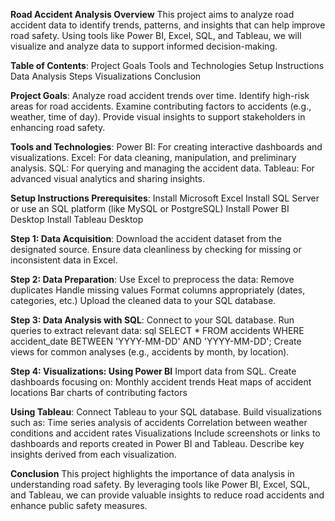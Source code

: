 **Road Accident Analysis
Overview**
This project aims to analyze road accident data to identify trends, patterns, and insights that can help improve road safety. Using tools like Power BI, Excel, SQL, and Tableau, we will visualize and analyze data to support informed decision-making.


**Table of Contents**:
Project Goals
Tools and Technologies
Setup Instructions
Data Analysis Steps
Visualizations
Conclusion


**Project Goals**:
Analyze road accident trends over time.
Identify high-risk areas for road accidents.
Examine contributing factors to accidents (e.g., weather, time of day).
Provide visual insights to support stakeholders in enhancing road safety.

**Tools and Technologies**:
Power BI: For creating interactive dashboards and visualizations.
Excel: For data cleaning, manipulation, and preliminary analysis.
SQL: For querying and managing the accident data.
Tableau: For advanced visual analytics and sharing insights.


****Setup Instructions**
Prerequisites**:
Install Microsoft Excel
Install SQL Server or use an SQL platform (like MySQL or PostgreSQL)
Install Power BI Desktop
Install Tableau Desktop

**Step 1: Data Acquisition**:
Download the accident dataset from the designated source.
Ensure data cleanliness by checking for missing or inconsistent data in Excel.

**Step 2: Data Preparation**:
Use Excel to preprocess the data:
Remove duplicates
Handle missing values
Format columns appropriately (dates, categories, etc.)
Upload the cleaned data to your SQL database.

**Step 3: Data Analysis with SQL**:
Connect to your SQL database.
Run queries to extract relevant data:
sql
SELECT * FROM accidents WHERE accident_date BETWEEN 'YYYY-MM-DD' AND 'YYYY-MM-DD';
Create views for common analyses (e.g., accidents by month, by location).

****Step 4: Visualizations**:
Using Power BI**
Import data from SQL.
Create dashboards focusing on:
Monthly accident trends
Heat maps of accident locations
Bar charts of contributing factors

**Using Tableau**:
Connect Tableau to your SQL database.
Build visualizations such as:
Time series analysis of accidents
Correlation between weather conditions and accident rates
Visualizations
Include screenshots or links to dashboards and reports created in Power BI and Tableau.
Describe key insights derived from each visualization.


**Conclusion**
This project highlights the importance of data analysis in understanding road safety. By leveraging tools like Power BI, Excel, SQL, and Tableau, we can provide valuable insights to reduce road accidents and enhance public safety measures.


